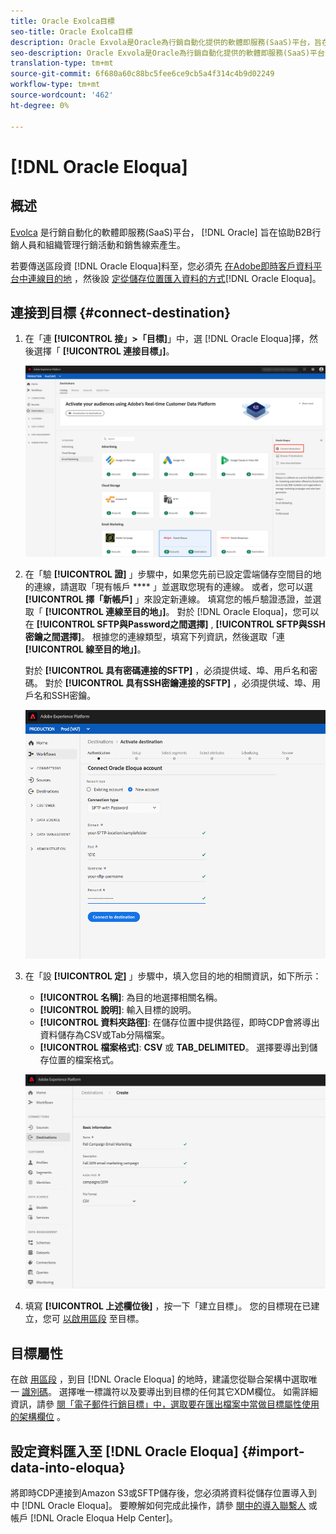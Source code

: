 ```yaml
---
title: Oracle Exolca目標
seo-title: Oracle Exolca目標
description: Oracle Exvola是Oracle為行銷自動化提供的軟體即服務(SaaS)平台，旨在幫助B2B行銷人員和組織管理營銷活動和銷售線索生成。
seo-description: Oracle Exvola是Oracle為行銷自動化提供的軟體即服務(SaaS)平台，旨在幫助B2B行銷人員和組織管理營銷活動和銷售線索生成。
translation-type: tm+mt
source-git-commit: 6f680a60c88bc5fee6ce9cb5a4f314c4b9d02249
workflow-type: tm+mt
source-wordcount: '462'
ht-degree: 0%

---
```



# [!DNL Oracle Eloqua]

## 概述

[Evolca](https://www.oracle.com/marketingcloud/products/marketing-automation/) 是行銷自動化的軟體即服務(SaaS)平台， [!DNL Oracle] 旨在協助B2B行銷人員和組織管理行銷活動和銷售線索產生。

若要傳送區段資 [!DNL Oracle Eloqua]料至，您必須先 [在Adobe即時客戶資料平台中連線目的地](#connect-destination) ，然後設 [定從儲存位置匯入資料的方式](#import-data-into-eloqua)[!DNL Oracle Eloqua]。

## 連接到目標 {#connect-destination}

1. 在「連 **[!UICONTROL 接」>「目標]**」中，選 [!DNL Oracle Eloqua]擇，然後選擇「 **[!UICONTROL 連接目標」]**。

   ![連線Exola](/help/rtcdp/destinations/assets/connect-oracle-eloqua.png)

2. 在「驗 **[!UICONTROL 證]** 」步驟中，如果您先前已設定雲端儲存空間目的地的連線，請選取「現有帳戶 **** 」並選取您現有的連線。 或者，您可以選 **[!UICONTROL 擇「新帳戶]** 」來設定新連線。 填寫您的帳戶驗證憑證，並選取「 **[!UICONTROL 連線至目的地」]**。 對於 [!DNL Oracle Eloqua]，您可以在 **[!UICONTROL SFTP與Password之間選擇]** , **[!UICONTROL SFTP與SSH密鑰之間選擇]**。 根據您的連線類型，填寫下列資訊，然後選取「連 **[!UICONTROL 線至目的地」]**。

   對於 **[!UICONTROL 具有密碼連接的SFTP]** ，必須提供域、埠、用戶名和密碼。
對於 **[!UICONTROL 具有SSH密鑰連接的SFTP]** ，必須提供域、埠、用戶名和SSH密鑰。

   ![設定Exola精靈](/help/rtcdp/destinations/assets/eloqua-authentication.png)

3. 在「設 **[!UICONTROL 定]** 」步驟中，填入您目的地的相關資訊，如下所示：
   * **[!UICONTROL 名稱]**: 為目的地選擇相關名稱。
   * **[!UICONTROL 說明]**: 輸入目標的說明。
   * **[!UICONTROL 資料夾路徑]**: 在儲存位置中提供路徑，即時CDP會將導出資料儲存為CSV或Tab分隔檔案。
   * **[!UICONTROL 檔案格式]**: **CSV** 或 **TAB_DELIMITED**。 選擇要導出到儲存位置的檔案格式。

   ![雄辯基本資訊](/help/rtcdp/destinations/assets/eloqua-basic-information.png)

4. 填寫 **[!UICONTROL 上述欄位後]** ，按一下「建立目標」。 您的目標現在已建立，您可 [以啟用區段](/help/rtcdp/destinations/activate-destinations.md) 至目標。

## 目標屬性

在啟 [用區段](/help/rtcdp/destinations/activate-destinations.md) ，到目 [!DNL Oracle Eloqua] 的地時，建議您從聯合架構中選取唯一 [識別碼](../../profile/home.md#profile-fragments-and-union-schemas)。 選擇唯一標識符以及要導出到目標的任何其它XDM欄位。 如需詳細資訊，請參 [閱「電子郵件行銷目標」中，選取要在匯出檔案中當做目標屬性使用的架構欄位](/help/rtcdp/destinations/email-marketing-destinations.md#destination-attributes) 。

## 設定資料匯入至 [!DNL Oracle Eloqua] {#import-data-into-eloqua}

將即時CDP連接到Amazon S3或SFTP儲存後，您必須將資料從儲存位置導入到中 [!DNL Oracle Eloqua]。 要瞭解如何完成此操作，請參 [閱中的導入聯繫人](https://docs.oracle.com/cloud/latest/marketingcs_gs/OMCAA/Help/DataImportExport/Tasks/ImportingContactsOrAccounts.htm) 或帳戶 [!DNL Oracle Eloqua Help Center]。